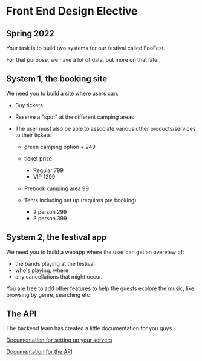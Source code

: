 # Front End Design Elective

## Spring 2022

Your task is to build two systems for our festival called FooFest.

For that purpose, we have a lot of data, but more on that later.

## System 1, the booking site

We need you to build a site where users can:

- Buy tickets
- Reserve a "spot" at the different camping areas
- The user must also be able to associate various other products/services to their tickets

  - green camping option + 249
  - ticket prize

    - Regular 799
    - VIP 1299

  - Prebook camping area 99
  - Tents including set up (requires pre booking)
    - 2 person 299
    - 3 person 399

## System 2, the festival app

We need you to build a webapp where the user can get an overview of:

- the bands playing at the festival
- who's playing, where
- any cancellations that might occur.

You are free to add other features to help the guests explore the music, like browsing by genre, searching etc

## The API

The backend team has created a little documentation for you guys.

[Documentation for setting up your servers](THE-API.md)

[Documentation for the API](https://jonasholbech.github.io/Frontend-Exam-Spring-2022-API-Docs/)
